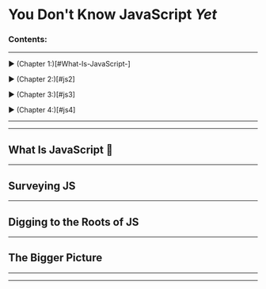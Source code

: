 # You Don't Know JavaScript *Yet* #
### Contents: ###
---

▶ (Chapter 1:)[#What-Is-JavaScript-]

▶ (Chapter 2:)[#js2]

▶ (Chapter 3:)[#js3]

▶ (Chapter 4:)[#js4]

---
---

## What Is JavaScript 🧐
---



## Surveying JS
---
## Digging to the Roots of JS
---
## The Bigger Picture

---
---